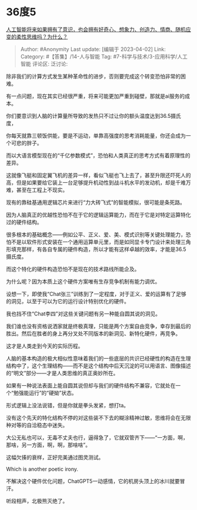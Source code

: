 # 36度5
[人工智能将来如果拥有了意识，也会拥有好奇心、想象力、创造力、情商、随机应变的柔性思维吗？为什么？](https://www.zhihu.com/question/585441313/answer/2964847711)

> Author: #Anonymity
> Last update: [编辑于 2023-04-02]
> Link:
> Category:  #【答集】/14-人与智能
> Tag: #7-科学与技术/3-应用科学/人工智能
> 评论区:
> 泛讨论:

除非我们的计算方式发生某种革命性的进步，否则要完成这个转变恐怕非常的困难。

有一点问题，现在其实已经很严重，将来可能更加严重到碰壁，那就是ai服务的成本。

你们要意识到人脑的计算量所导致的发热只不过让你的额头温度达到36.5摄氏度，

你每天就靠三顿饭供能，要是不运动，单靠高强度的思考消耗能量，你还会成为一个可悲的胖子。

而以大语言模型现在的“千亿参数模式”，恐怕和人类真正的思考方式有着原理性的差异。

这就像飞艇和固定翼飞机的差异一样，看似飞艇也飞上去了，甚至升限还吓死人的高，但是如果要给它装上一台足够提升机动性到战斗机水平的发动机，却是千难万难，甚至在工程上不现实。

现有的靠硅基通用逻辑芯片来进行“力大砖飞式”的智能模拟，很可能是条死路。

因为人脑真正的优越性恐怕不在于它的逻辑运算能力，而在于它是对特定运算特化过的硬件结构。

很多根本的基础概念——例如公平、正义、爱、美、模式识别等关键处理能力，恐怕不是以软件形式安装在一个通用运算单元里，而是如同显卡专门设计来处理三角形填充那样，有各自专属的硬件构造，所以才能有这样卓越的效率，才能是36.5摄氏度。

而这个特化的硬件构造恐怕不是现在的技术路线所能企及。

为什么呢？因为本质上这个硬件方案唯有生存竞争机制有能力调优。

设想一下，即使我“Chat张三”训练到了一定程度，对于正义、爱的运算有了足够的洞见，以至于可以为它的运行设计特别优化的硬件。

我也挡不住“Chat李四”对这些关键问题有另一种能自圆其说的洞见。

我们谁也没有资格说洒家就是终极真理，只能是两个方案自由竞争，幸存到最后的胜出。然后在胜者的身上再分叉处不同版本的新洞见、新特化硬件，再竞争。

这才是人类走到今天的实际历程。

人脑的基本构造的极大相似性意味着我们的一些底层的共识已经硬性的构造在生理结构中了，这个生理结构——而不是这个结构中后天沉淀的可以用语言、图像描述的“明文”部分——才是人类思维的真正奥妙所在。

如果有一种说法表面上能自圆其说但却与我们的硬件结构不兼容，它就处在一个“勉强能运行”的“硬拗”状态。

形式逻辑上没法说错，但是你就是拳头发紧，想打ta。

没有这个先天的特化结构不停的对这些装不下去的糊涂精神过敏，思维将会在无限种对等的自洽稳态中迷失。

大公无私也可以，无毒不丈夫也行，逼得急了，它就双管齐下——“一方面，啊，那啥，另一方面，啊，啊，那啥啥”。

这幅欠揍的衰样，正好完美通过图灵测试。

Which is another poetic irony.

不解决这个硬件优化问题，ChatGPT5一动感情，它的机房头顶上的冰川就要冒汗。

听段相声，北极熊灭绝了。
